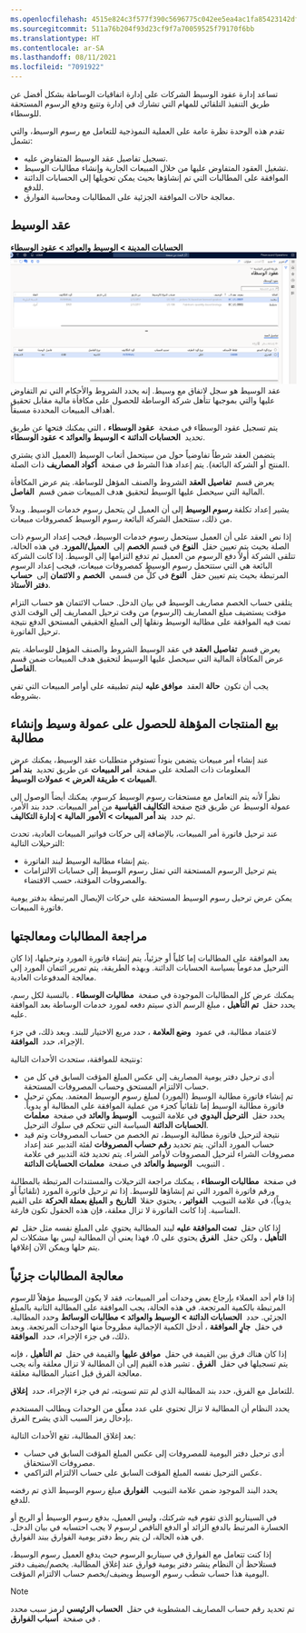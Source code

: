 ```yaml
---
ms.openlocfilehash: 4515e824c3f577f390c5696775c042ee5ea4ac1fa85423142df20bf9b684af27
ms.sourcegitcommit: 511a76b204f93d23cf9f7a70059525f79170f6bb
ms.translationtype: HT
ms.contentlocale: ar-SA
ms.lasthandoff: 08/11/2021
ms.locfileid: "7091922"
---
```

تساعد إدارة عقود الوسيط الشركات على إدارة اتفاقيات الوساطة بشكل أفضل عن طريق التنفيذ التلقائي للمهام التي تشارك في إدارة وتتبع ودفع الرسوم المستحقة للوسطاء.

تقدم هذه الوحدة نظرة عامة على العملية النموذجية للتعامل مع رسوم الوسيط، والتي تشمل:

-   تسجيل تفاصيل عقد الوسيط المتفاوض عليه.
-   تشغيل العقود المتفاوض عليها من خلال المبيعات الجارية وإنشاء مطالبات الوسيط.
-   الموافقة على المطالبات التي تم إنشاؤها بحيث يمكن تحويلها إلى الحسابات الدائنة للدفع.
-   معالجة حالات الموافقة الجزئية على المطالبات ومحاسبة الفوارق.

## <a name="broker-contract"></a>عقد الوسيط

**الحسابات المدينة > الوسيط والعوائد > عقود الوسطاء**
[ ![لقطة شاشة لصفحة عقود الوسطاء.](../media/broker-contracts.png) ](../media/broker-contracts.png#lightbox) عقد الوسيط هو سجل لاتفاق مع وسيط. إنه يحدد الشروط والأحكام التي تم التفاوض عليها والتي بموجبها تتأهل شركة الوساطة للحصول على مكافأة مالية مقابل تحقيق أهداف المبيعات المحددة مسبقاً.

يتم تسجيل عقود الوسطاء في صفحة  **عقود الوسطاء** ، التي يمكنك فتحها عن طريق تحديد  **الحسابات الدائنة > الوسيط والعوائد > عقود الوسطاء**.

يتضمن العقد شرطاً تفاوضياً حول من سيتحمل أتعاب الوسيط (العميل الذي يشتري المنتج أو الشركة البائعة).
يتم إعداد هذا الشرط في صفحة  **أكواد المصاريف** ذات الصلة.

يعرض قسم  **تفاصيل العقد** الشروط والصنف المؤهل للوساطة. يتم عرض المكافأة المالية التي سيحصل عليها الوسيط لتحقيق هدف المبيعات ضمن قسم  **الفاصل**.

يشير إعداد تكلفة **رسوم الوسيط** إلى أن العميل لن يتحمل رسوم خدمات الوسيط. وبدلاً من ذلك، ستتحمل الشركة البائعة رسوم الوسيط كمصروفات مبيعات.

إذا نص العقد على أن العميل سيتحمل رسوم خدمات الوسيط، فيجب إعداد الرسوم ذات الصلة بحيث يتم تعيين حقل  **النوع** في قسم **الخصم** إلى  **العميل/المورد**. في هذه الحالة، تتلقى الشركة أولاً دفع الرسوم من العميل ثم تدفع التزامها إلى الوسيط. إذا كانت الشركة البائعة هي التي ستتحمل رسوم الوسيط كمصروفات مبيعات، فيجب إعداد الرسوم المرتبطة بحيث يتم تعيين حقل  **النوع** في كلٍّ من قسمي  **الخصم** و **الائتمان** إلى  **حساب دفتر الأستاذ**.

يتلقى حساب الخصم مصاريف الوسيط في بيان الدخل. حساب الائتمان هو حساب التزام مؤقت يستضيف مبلغ المصاريف (الرسوم) من وقت ترحيل المصاريف إلى الوقت الذي تمت فيه الموافقة على مطالبة الوسيط ونقلها إلى المبلغ الحقيقي المستحق الدفع نتيجة ترحيل الفاتورة.

يعرض قسم  **تفاصيل العقد** في عقد الوسيط الشروط والصنف المؤهل للوساطة. يتم عرض المكافأة المالية التي سيحصل عليها الوسيط لتحقيق هدف المبيعات ضمن قسم **الفاصل**.

يجب أن تكون  **حالة** العقد  **موافق عليه** ليتم تطبيقه على أوامر المبيعات التي تفي بشروطه.

## <a name="sell-products-that-qualify-for-a-broker-commission-and-generate-a-claim"></a>بيع المنتجات المؤهلة للحصول على عمولة وسيط وإنشاء مطالبة 

عند إنشاء أمر مبيعات يتضمن بنوداً تستوفي متطلبات عقد الوسيط، يمكنك عرض المعلومات ذات الصلحة على صفحة  **أمر المبيعات** عن طريق تحديد  **بند أمر المبيعات > طريقة العرض > عمولات الوسيط**.

نظراً لأنه يتم التعامل مع مستحقات رسوم الوسيط كرسوم، يمكنك أيضاً الوصول إلى عمولة الوسيط عن طريق فتح صفحة **التكاليف القياسية** من أمر المبيعات. حدد بند الأمر، ثم حدد  **بند أمر المبيعات > الأمور المالية > إدارة التكاليف**.

عند ترحيل فاتورة أمر المبيعات، بالإضافة إلى حركات فواتير المبيعات العادية، تحدث الترحيلات التالية:

-   يتم إنشاء مطالبة الوسيط لبند الفاتورة.
-   يتم ترحيل الرسوم المستحقة التي تمثل رسوم الوسيط إلى حسابات الالتزامات والمصروفات المؤقتة، حسب الاقتضاء.

يمكن عرض ترحيل رسوم الوسيط المستحقة على حركات الإيصال المرتبطة بدفتر يومية فاتورة المبيعات.

## <a name="review-and-process-claims"></a>مراجعة المطالبات ومعالجتها 

بعد الموافقة على المطالبات إما كلياً أو جزئياً، يتم إنشاء فاتورة المورد وترحيلها، إذا كان الترحيل مدعوماً بسياسة الحسابات الدائنة. وبهذه الطريقة، يتم تمرير ائتمان المورد إلى معالجة المدفوعات العادية.

يمكنك عرض كل المطالبات الموجودة في صفحة  **مطالبات الوسطاء** . بالنسبة لكل رسم، يحدد حقل  **تم التأهيل** ، مبلغ الرسم الذي سيتم دفعه لمورد خدمات الوساطة بعد الموافقة عليه.

لاعتماد مطالبة، في عمود  **وضع العلامة** ، حدد مربع الاختيار للبند. وبعد ذلك، في جزء الإجراء، حدد  **الموافقة**.

ونتيجة للموافقة، ستحدث الأحداث التالية:

-   أدى ترحيل دفتر يومية المصاريف إلى عكس المبلغ المؤقت السابق في كل من حساب الالتزام المستحق وحساب المصروفات المستحقة.
-   تم إنشاء فاتورة مطالبة الوسيط (المورد) لمبلغ رسوم الوسيط المعتمد.
    يمكن ترحيل فاتورة مطالبة الوسيط إما تلقائياً كجزء من عملية الموافقة على المطالبة أو يدوياً. يحدد حقل  **الترحيل اليدوي** في علامة التبويب  **الوسيط والعائد** في صفحة  **معلمات الحسابات الدائنة** السياسة التي تتحكم في سلوك الترحيل.
-   نتيجة لترحيل فاتورة مطالبة الوسيط، تم الخصم من حساب المصروفات وتم قيد حساب المورد الدائن. يتم تحديد **رقم حساب المصروفات** لفئة التدبير عند إعداد مصروفات الشراء لترحيل المصروفات لأوامر الشراء. يتم تحديد فئة التدبير في علامة التبويب  **الوسيط والعائد** في صفحة  **معلمات الحسابات الدائنة** .

في صفحة  **مطالبات الوسطاء** ، يمكنك مراجعة الترحيلات والمستندات المرتبطة بالمطالبة ورقم فاتورة المورد التي تم إنشاؤها للوسيط. إذا تم ترحيل فاتورة المورد (تلقائياً أو يدوياً)، في علامة التبويب  **الفواتير** ، يحتوي حقلا  **التاريخ** و **المبلغ بعملة الحركة** على القيم المناسبة. إذا كانت الفاتورة لا تزال معلقة، فإن هذه الحقول تكون فارغة.

إذا كان حقل  **تمت الموافقة عليه** لبند المطالبة يحتوي على المبلغ نفسه مثل حقل  **تم التأهيل** ، ولكن حقل  **الفرق** يحتوي على 0، فهذا يعني أن المطالبة ليس بها مشكلات لم يتم حلها ويمكن الآن إغلاقها.

## <a name="partially-process-claims"></a>معالجة المطالبات جزئياً 

إذا قام أحد العملاء بإرجاع بعض وحدات أمر المبيعات، فقد لا يكون الوسيط مؤهلاً للرسوم المرتبطة بالكمية المرتجعة. في هذه الحالة، يجب الموافقة على المطالبة الثانية بالمبلغ الجزئي.
حدد  **الحسابات الدائنة > الوسيط والعوائد > مطالبات الوسائط** وحدد المطالبة. في حقل  **جارٍ الموافقة** ، أدخل الكمية الإجمالية مطروحاً منها الوحدات المرتجعة. وبعد ذلك، في جزء الإجراء، حدد  **الموافقة**.

إذا كان هناك فرق بين القيمة في حقل  **موافق عليها** والقيمة في حقل  **تم التأهيل** ، فإنه يتم تسجيلها في حقل  **الفرق** . تشير هذه القيم إلى أن المطالبة لا تزال معلقة وأنه يجب معالجة الفرق قبل اعتبار المطالبة مغلقة.

للتعامل مع الفرق، حدد بند المطالبة الذي لم تتم تسويته، ثم في جزء الإجراء، حدد  **إغلاق**.

يحدد النظام أن المطالبة لا تزال تحتوي على عدد معلّق من الوحدات ويطالب المستخدم بإدخال رمز السبب الذي يشرح الفرق.

بعد إغلاق المطالبة، تقع الأحداث التالية:

-   أدى ترحيل دفتر اليومية للمصروفات إلى عكس المبلغ المؤقت السابق في حساب مصروفات الاستحقاق.
-   عكس الترحيل نفسه المبلغ المؤقت السابق على حساب الالتزام التراكمي.

يحدد البند الموجود ضمن علامة التبويب  **الفوارق** مبلغ رسوم الوسيط الذي تم رفضه للدفع.

في السيناريو الذي تقوم فيه شركتك، وليس العميل، بدفع رسوم الوسيط أو الربح أو الخسارة المرتبط بالدفع الزائد أو الدفع الناقص لرسوم لا يجب احتسابه في بيان الدخل. في هذه الحالة، لن يتم ربط دفتر يومية الفوارق ببند الفوارق.

إذا كنت تتعامل مع الفوارق في سيناريو الرسوم حيث يدفع العميل رسوم الوسيط، فستلاحظ أن النظام ينشر دفتر يومية فوارق عند إغلاق المطالبة. يخصم/يضيف دفتر اليومية هذا حساب شطب رسوم الوسيط ويضيف/يخصم حساب الالتزام المؤقت.

> [!NOTE]
> تم تحديد رقم حساب المصاريف المشطوبة في حقل  **الحساب الرئيسي** لرمز سبب محدد في صفحة  **أسباب الفوارق** .
